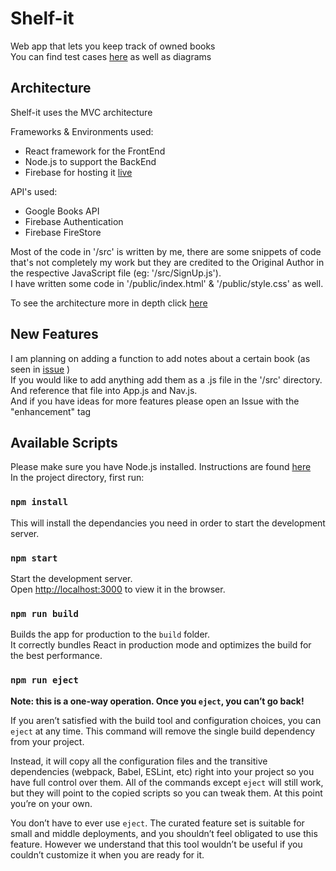 # Shelf-it 
Web app that lets you keep track of owned books<br />
You can find test cases [here](https://github.com/cmanage1/shelf-it/wiki/Test-cases) as well as diagrams

## Architecture 
Shelf-it uses the MVC architecture

Frameworks & Environments used:
* React framework for the FrontEnd
* Node.js to support the BackEnd
* Firebase for hosting it [live]( https://shelf-it.web.app/ )

API's used:
* Google Books API
* Firebase Authentication
* Firebase FireStore 

Most of the code in '/src' is written by me, there are some snippets of code that's not completely my work but they are credited to the Original Author in the respective JavaScript file (eg: '/src/SignUp.js'). <br />
I have written some code in '/public/index.html' & '/public/style.css' as well. <br/>

To see the architecture more in depth click [here]( https://github.com/cmanage1/shelf-it/wiki/Home/ )

## New Features

I am planning on adding a function to add notes about a certain book (as seen in [issue]( https://github.com/cmanage1/shelf-it/issues/2 ) )<br />
If you would like to add anything add them as a .js file in the '/src' directory. And reference that file into App.js and Nav.js. <br />
And if you have ideas for more features please open an Issue with the "enhancement" tag

## Available Scripts

Please make sure you have Node.js installed. Instructions are found [here](https://www.npmjs.com/get-npm)<br/>
In the project directory, first run:

### `npm install`

This will install the dependancies you need in order to start the development server.

### `npm start`

Start the development server.<br />
Open [http://localhost:3000](http://localhost:3000) to view it in the browser.

### `npm run build`

Builds the app for production to the `build` folder.<br />
It correctly bundles React in production mode and optimizes the build for the best performance.

### `npm run eject`

**Note: this is a one-way operation. Once you `eject`, you can’t go back!**

If you aren’t satisfied with the build tool and configuration choices, you can `eject` at any time. This command will remove the single build dependency from your project.

Instead, it will copy all the configuration files and the transitive dependencies (webpack, Babel, ESLint, etc) right into your project so you have full control over them. All of the commands except `eject` will still work, but they will point to the copied scripts so you can tweak them. At this point you’re on your own.

You don’t have to ever use `eject`. The curated feature set is suitable for small and middle deployments, and you shouldn’t feel obligated to use this feature. However we understand that this tool wouldn’t be useful if you couldn’t customize it when you are ready for it.
